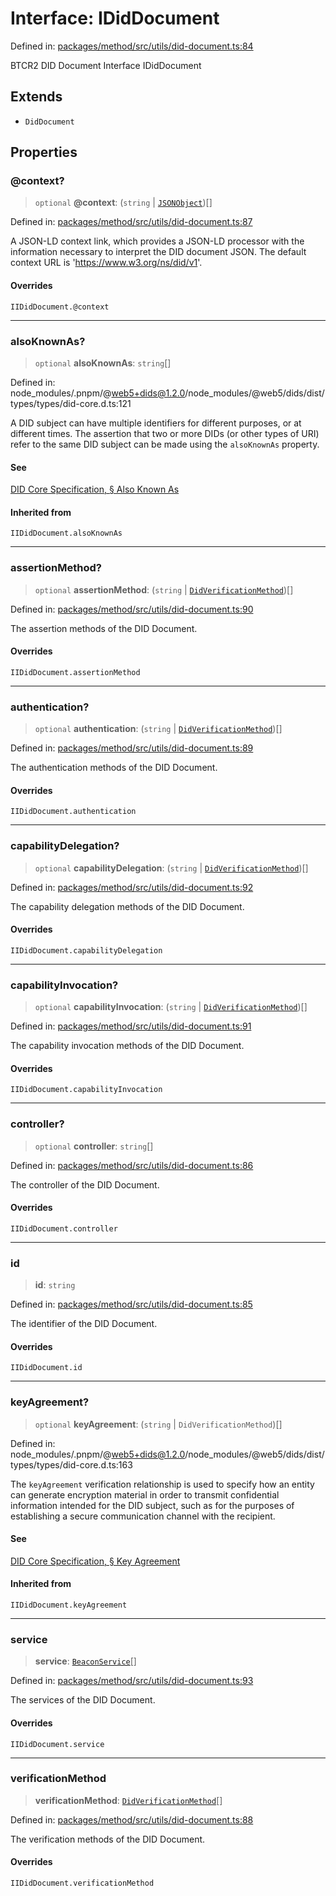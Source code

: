 # Interface: IDidDocument

Defined in: [packages/method/src/utils/did-document.ts:84](https://github.com/dcdpr/did-btcr2-js/blob/c82bc5c69016e1146a0c52c6e6b21621f5abd6d4/packages/method/src/utils/did-document.ts#L84)

BTCR2 DID Document Interface
 IDidDocument

## Extends

- `DidDocument`

## Properties

### @context?

> `optional` **@context**: (`string` \| [`JSONObject`](../../common/type-aliases/JSONObject.md))[]

Defined in: [packages/method/src/utils/did-document.ts:87](https://github.com/dcdpr/did-btcr2-js/blob/c82bc5c69016e1146a0c52c6e6b21621f5abd6d4/packages/method/src/utils/did-document.ts#L87)

A JSON-LD context link, which provides a JSON-LD processor with the information necessary to
interpret the DID document JSON. The default context URL is 'https://www.w3.org/ns/did/v1'.

#### Overrides

`IIDidDocument.@context`

***

### alsoKnownAs?

> `optional` **alsoKnownAs**: `string`[]

Defined in: node\_modules/.pnpm/@web5+dids@1.2.0/node\_modules/@web5/dids/dist/types/types/did-core.d.ts:121

A DID subject can have multiple identifiers for different purposes, or at different times.
The assertion that two or more DIDs (or other types of URI) refer to the same DID subject can
be made using the `alsoKnownAs` property.

#### See

[DID Core Specification, § Also Known As](https://www.w3.org/TR/did-core/#also-known-as)

#### Inherited from

`IIDidDocument.alsoKnownAs`

***

### assertionMethod?

> `optional` **assertionMethod**: (`string` \| [`DidVerificationMethod`](../classes/DidVerificationMethod.md))[]

Defined in: [packages/method/src/utils/did-document.ts:90](https://github.com/dcdpr/did-btcr2-js/blob/c82bc5c69016e1146a0c52c6e6b21621f5abd6d4/packages/method/src/utils/did-document.ts#L90)

The assertion methods of the DID Document.

#### Overrides

`IIDidDocument.assertionMethod`

***

### authentication?

> `optional` **authentication**: (`string` \| [`DidVerificationMethod`](../classes/DidVerificationMethod.md))[]

Defined in: [packages/method/src/utils/did-document.ts:89](https://github.com/dcdpr/did-btcr2-js/blob/c82bc5c69016e1146a0c52c6e6b21621f5abd6d4/packages/method/src/utils/did-document.ts#L89)

The authentication methods of the DID Document.

#### Overrides

`IIDidDocument.authentication`

***

### capabilityDelegation?

> `optional` **capabilityDelegation**: (`string` \| [`DidVerificationMethod`](../classes/DidVerificationMethod.md))[]

Defined in: [packages/method/src/utils/did-document.ts:92](https://github.com/dcdpr/did-btcr2-js/blob/c82bc5c69016e1146a0c52c6e6b21621f5abd6d4/packages/method/src/utils/did-document.ts#L92)

The capability delegation methods of the DID Document.

#### Overrides

`IIDidDocument.capabilityDelegation`

***

### capabilityInvocation?

> `optional` **capabilityInvocation**: (`string` \| [`DidVerificationMethod`](../classes/DidVerificationMethod.md))[]

Defined in: [packages/method/src/utils/did-document.ts:91](https://github.com/dcdpr/did-btcr2-js/blob/c82bc5c69016e1146a0c52c6e6b21621f5abd6d4/packages/method/src/utils/did-document.ts#L91)

The capability invocation methods of the DID Document.

#### Overrides

`IIDidDocument.capabilityInvocation`

***

### controller?

> `optional` **controller**: `string`[]

Defined in: [packages/method/src/utils/did-document.ts:86](https://github.com/dcdpr/did-btcr2-js/blob/c82bc5c69016e1146a0c52c6e6b21621f5abd6d4/packages/method/src/utils/did-document.ts#L86)

The controller of the DID Document.

#### Overrides

`IIDidDocument.controller`

***

### id

> **id**: `string`

Defined in: [packages/method/src/utils/did-document.ts:85](https://github.com/dcdpr/did-btcr2-js/blob/c82bc5c69016e1146a0c52c6e6b21621f5abd6d4/packages/method/src/utils/did-document.ts#L85)

The identifier of the DID Document.

#### Overrides

`IIDidDocument.id`

***

### keyAgreement?

> `optional` **keyAgreement**: (`string` \| `DidVerificationMethod`)[]

Defined in: node\_modules/.pnpm/@web5+dids@1.2.0/node\_modules/@web5/dids/dist/types/types/did-core.d.ts:163

The `keyAgreement` verification relationship is used to specify how an entity can generate
encryption material in order to transmit confidential  information intended for the DID
subject, such as for the purposes of establishing a secure communication channel with the
recipient.

#### See

[DID Core Specification, § Key Agreement](https://www.w3.org/TR/did-core/#key-agreement)

#### Inherited from

`IIDidDocument.keyAgreement`

***

### service

> **service**: [`BeaconService`](BeaconService.md)[]

Defined in: [packages/method/src/utils/did-document.ts:93](https://github.com/dcdpr/did-btcr2-js/blob/c82bc5c69016e1146a0c52c6e6b21621f5abd6d4/packages/method/src/utils/did-document.ts#L93)

The services of the DID Document.

#### Overrides

`IIDidDocument.service`

***

### verificationMethod

> **verificationMethod**: [`DidVerificationMethod`](../classes/DidVerificationMethod.md)[]

Defined in: [packages/method/src/utils/did-document.ts:88](https://github.com/dcdpr/did-btcr2-js/blob/c82bc5c69016e1146a0c52c6e6b21621f5abd6d4/packages/method/src/utils/did-document.ts#L88)

The verification methods of the DID Document.

#### Overrides

`IIDidDocument.verificationMethod`
